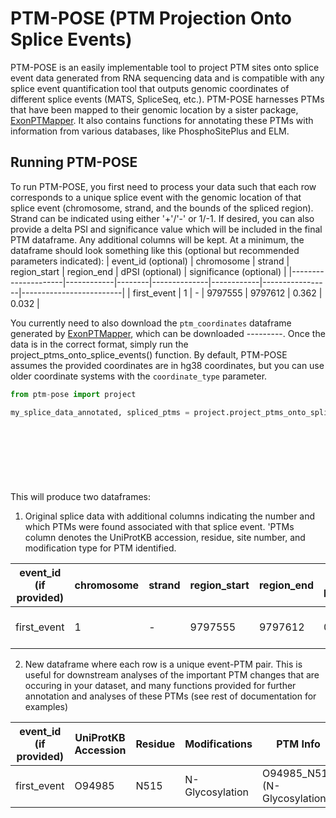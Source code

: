 # PTM-POSE (PTM Projection Onto Splice Events)

PTM-POSE is an easily implementable tool to project PTM sites onto splice event data generated from RNA sequencing data and is compatible with any splice event quantification tool that outputs genomic coordinates of different splice events (MATS, SpliceSeq, etc.). PTM-POSE harnesses PTMs that have been mapped to their genomic location by a sister package, [ExonPTMapper](https://github.com/NaegleLab/ExonPTMapper). It also contains functions for annotating these PTMs with information from various databases, like PhosphoSitePlus and ELM.

## Running PTM-POSE

To run PTM-POSE, you first need to process your data such that each row corresponds to a unique splice event with the genomic location of that splice event (chromosome, strand, and the bounds of the spliced region). Strand can be indicated using either '+'/'-' or 1/-1. If desired, you can also provide a delta PSI and significance value which will be included in the final PTM dataframe. Any additional columns will be kept. At a minimum, the dataframe should look something like this (optional but recommended parameters indicated):
| event_id (optional) | chromosome | strand | region_start | region_end | dPSI (optional) | significance (optional) |
|---------------------|------------|--------|--------------|------------|-----------------|-------------------------|
| first_event         | 1          |  -     | 9797555      | 9797612    | 0.362           | 0.032                   |

You currently need to also download the `ptm_coordinates` dataframe generated by [ExonPTMapper](https://github.com/NaegleLab/ExonPTMapper), which can be downloaded ---------. Once the data is in the correct format, simply run the project_ptms_onto_splice_events() function. By default, PTM-POSE assumes the provided coordinates are in hg38 coordinates, but you can use older coordinate systems with the `coordinate_type` parameter.
```python
from ptm-pose import project

my_splice_data_annotated, spliced_ptms = project.project_ptms_onto_splice_events(my_splice_data, ptm_coordinates,
                                                                                  chromosome_col = 'chromosome',
                                                                                  strand_col = 'strand',
                                                                                  region_start_col = 'region_start',
                                                                                  region_end_col =  'region_end',
                                                                                  event_id_col = 'event_id',
                                                                                  dPSI_col='dPSI',
                                                                                  coordinate_type = 'hg19')
```

This will produce two dataframes:
1. Original splice data with additional columns indicating the number and which PTMs were found associated with that splice event. 'PTMs column denotes the UniProtKB accession, residue, site number, and modification type for PTM identified.
   
| event_id (if provided) | chromosome | strand | region_start | region_end | dPSI (if provided) | significance (if provided) | PTMs                          | Number of PTMs Affected |
|---------------------|------------|--------|--------------|------------|-----------------|-------------------------|-------------------------------|-------------------------|
| first_event         | 1          |  -     | 9797555      | 9797612    | 0.362           | 0.032                   | O94985_N515 (N-Glycosylation) | 1                       |

2. New dataframe where each row is a unique event-PTM pair. This is useful for downstream analyses of the important PTM changes that are occuring in your dataset, and many functions provided for further annotation and analyses of these PTMs (see rest of documentation for examples)
   
| event_id (if provided) | UniProtKB Accession | Residue | Modifications | PTM Info | dPSI (if provided) | significance (if provided) |
|----------|---------------------|---------|---------------|----------|--------------------|----------------------------|
| first_event | O94985 | N515 |  N-Glycosylation | O94985_N515 (N-Glycosylation) | 0.362 | 0.032 |

